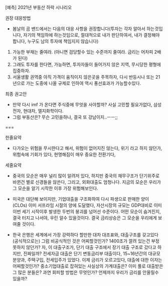 [예측] 2021년 부동산 하락 시나리오

권장 대응방법
- 봄날의 곰 밴드에서는 다음의 대응 사항을 권장합니다(투자는 각자 알아서 하는것입니다, 자기의 책임하에 하는것임으로, 절대적으로 내가 판단하여서, 내가 결정해야합니다, 누구도 남의 투자에 책임지지 않습니다)

1. 가능한 부채는 줄여라. (아니면 검당할수 있는 수준까지 줄여라. 금리는 어차피 2배가 된다)
2. 그래도 투자를 한다면, 가능하면, 투자자들이 들어가지 않은 지역, 무시당한 평형에 집중하자.
3. 서울생활 권역중 아직 가격이 움직이지 않은곳을 주목하자, 다시 반등시나 또는 21년으로 가는 도중에 나올 규제로 인하여 역시 풍선효과가 가능할수있다.

최종 권고안 
- 만약 다시 imf 가 온다면 주식중에 무엇을 사야할까? 사실 고민할 필요가없다, 삼성전자, 현대차, 엘지화학이다.
- 그럼 부동산은? 무슨 고민을하나, 결국 또 강남이지..ㅡㅡ;;


===


한줄요약
- 다가오는 위험을 무시한다고 해서, 위험이 없어지진 않는다, 위기 라고 하지 않던가, 위험속에 기회가 있다, 현명해짐이 매우 중요한 전환기다, 


세줄요약
- 중국의 모순은 매우 널리 많이 알려저 있다, 하지만 중국의 채무구조가 단기위주로 바뀐건 별로 신경들을 않쓴다, 그리고, 외화대출도 엄청나다. 지금의 모순은 우리가 그 모순을 알기 시작한 이후 가장 위험해보인다.

- 미국은 대단해 보이지만, 기업대출을 구조화하여 다시 파생으로 판매한 양이(CLOs) 이미 서프라임 시절의 양에 도달했다, 자산시장의 규모는 GDP대비로 이미 이번 세기 시작이후 발생한 두번의 붕괴를 넘어선 수준이다. 어떤 모순이 숨겨진지, 결국 터지고 나서야, 우린 알수 있을것이다. 결국 금리상승은 그 모순을 우리에게 보여줄 것이다.

- 한국 은행은 세계에서 가장 강력하다 할만한 대차 대조표와, 대출구조를 갖고있다(공식적으로는) 그럼 비공식적인 것은 어찌할것인가? 1400조가 깔려 있는건 부정못하지 않던가? 자, 이 대출구조가, 단기 대출 구조에서 장기 대출 구조로 갔다고 하지만, 진짜일까? 전세자금 대출은 단기 변동금리부 대출이다, 15~16년간의 대규모 분양과, 주택구입, 전세입주가 있었다. 이제 금리가 오르고있다, 대출에 대한 이자는 어찌할것인가? 중소기업대출로 잡혀있는 사실상의 가계대출은? 이미 풀로 대출받은 그 많은 분들은? 과연 회피할 방법은 무엇인가? 언제까지 우리가 금리를 안올릴수 있을까?




